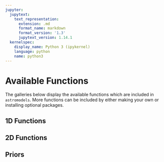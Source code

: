 ```yaml
---
jupyter:
  jupytext:
    text_representation:
      extension: .md
      format_name: markdown
      format_version: '1.3'
      jupytext_version: 1.14.1
  kernelspec:
    display_name: Python 3 (ipykernel)
    language: python
    name: python3
---
```


# Available Functions

The galleries below display the available functions which are included in `astromodels`.
More functions can be included by either making your own or installing optional packages. 

<!-- #region tags=["nbsphinx-gallery"] -->
## 1D Functions
<!-- #endregion -->

<!-- #region tags=["nbsphinx-gallery"] -->
## 2D Functions
<!-- #endregion -->

<!-- #region tags=[] -->
## Priors
<!-- #endregion -->

```python tags=["nbsphinx-gallery"]

```
